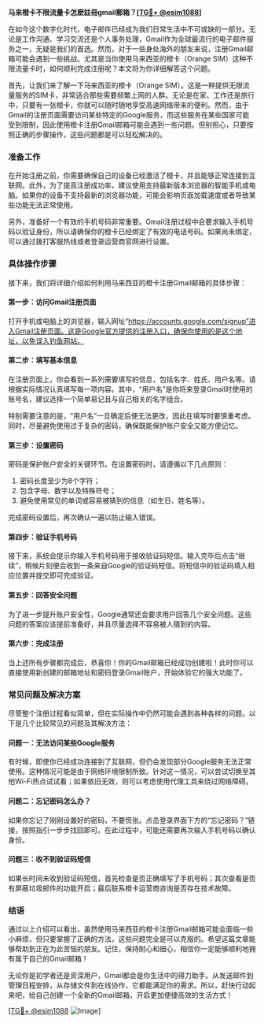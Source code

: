**马来橙卡不限流量卡怎麽註冊gmail郵箱？[[TG💪+ @esim1088](https://t.me/s/esim1088)]**

在如今这个数字化时代，电子邮件已经成为我们日常生活中不可或缺的一部分。无论是工作沟通、学习交流还是个人事务处理，Gmail作为全球最流行的电子邮件服务之一，无疑是我们的首选。然而，对于一些身处海外的朋友来说，注册Gmail邮箱可能会遇到一些挑战。尤其是当你使用马来西亚的橙卡（Orange SIM）这种不限流量卡时，如何顺利完成注册呢？本文将为你详细解答这个问题。

首先，让我们来了解一下马来西亚的橙卡（Orange SIM）。这是一种提供无限流量服务的SIM卡，非常适合那些需要频繁上网的人群。无论是在家、工作还是旅行中，只要有一张橙卡，你就可以随时随地享受高速网络带来的便利。然而，由于Gmail的注册页面需要访问某些特定的Google服务，而这些服务在某些国家可能受到限制，因此使用橙卡注册Gmail邮箱可能会遇到一些问题。但别担心，只要按照正确的步骤操作，这些问题都是可以轻松解决的。

### **准备工作**

在开始注册之前，你需要确保自己的设备已经激活了橙卡，并且能够正常连接到互联网。此外，为了提高注册成功率，建议使用支持最新版本浏览器的智能手机或电脑。如果你的设备不支持最新的浏览器功能，可能会影响页面加载速度或者导致某些功能无法正常使用。

另外，准备好一个有效的手机号码非常重要。Gmail注册过程中会要求输入手机号码以验证身份，所以请确保你的橙卡已经绑定了有效的电话号码。如果尚未绑定，可以通过拨打客服热线或者登录运营商官网进行设置。

### **具体操作步骤**

接下来，我们将详细介绍如何利用马来西亚的橙卡注册Gmail邮箱的具体步骤：

#### **第一步：访问Gmail注册页面**

打开手机或电脑上的浏览器，输入网址“https://accounts.google.com/signup”进入Gmail注册页面。这是Google官方提供的注册入口，确保你使用的是这个地址，以免误入钓鱼网站。

#### **第二步：填写基本信息**

在注册页面上，你会看到一系列需要填写的信息，包括名字、姓氏、用户名等。请根据实际情况认真填写每一项内容。其中，“用户名”是你将来登录Gmail时使用的账号名，建议选择一个简单易记且与自己相关的名字组合。

特别需要注意的是，“用户名”一旦确定后便无法更改，因此在填写时要慎重考虑。同时，尽量避免使用过于复杂的密码，确保既能保护账户安全又能方便记忆。

#### **第三步：设置密码**

密码是保护账户安全的关键环节。在设置密码时，请遵循以下几点原则：
1. 密码长度至少为8个字符；
2. 包含字母、数字以及特殊符号；
3. 避免使用常见的单词或容易被猜到的信息（如生日、姓名等）。

完成密码设置后，再次确认一遍以防止输入错误。

#### **第四步：验证手机号码**

接下来，系统会提示你输入手机号码用于接收验证码短信。输入完毕后点击“继续”，稍候片刻便会收到一条来自Google的验证码短信。将短信中的验证码填入相应位置并提交即可完成验证。

#### **第五步：回答安全问题**

为了进一步提升账户安全性，Google通常还会要求用户回答几个安全问题。这些问题的答案应该提前准备好，并且尽量选择不容易被人猜到的内容。

#### **第六步：完成注册**

当上述所有步骤都完成后，恭喜你！你的Gmail邮箱已经成功创建啦！此时你可以直接使用新创建的邮箱地址和密码登录Gmail账户，开始体验它的强大功能了。

### **常见问题及解决方案**

尽管整个注册过程看似简单，但在实际操作中仍然可能会遇到各种各样的问题。以下是几个比较常见的问题及其解决方法：

#### **问题一：无法访问某些Google服务**

有时候，即使你已经成功连接到了互联网，但仍会发现部分Google服务无法正常使用。这种情况可能是由于网络环境限制所致。针对这一情况，可以尝试切换至其他Wi-Fi热点试试看；如果依旧无效，则可以考虑使用代理工具来绕过网络障碍。

#### **问题二：忘记密码怎么办？**

如果你忘记了刚刚设置好的密码，不要慌张。点击登录界面下方的“忘记密码？”链接，按照指引一步步找回即可。在此过程中，可能还需要再次输入手机号码以确认身份。

#### **问题三：收不到验证码短信**

如果长时间未收到验证码短信，首先检查是否正确填写了手机号码；其次查看是否有屏蔽垃圾邮件的功能开启；最后联系橙卡运营商咨询是否存在技术故障。

### **结语**

通过以上介绍可以看出，虽然使用马来西亚的橙卡注册Gmail邮箱可能会面临一些小麻烦，但只要掌握了正确的方法，这些问题完全是可以克服的。希望这篇文章能够帮助到正在为此苦恼的朋友。记住，保持耐心和细心，相信你一定能够顺利地拥有属于自己的Gmail邮箱！

无论你是初学者还是资深用户，Gmail都会是你生活中的得力助手。从发送邮件到管理日程安排，从存储文件到在线协作，它都能满足你的需求。所以，赶快行动起来吧，给自己创建一个全新的Gmail邮箱，开启更加便捷高效的生活方式！

[[TG💪+ @esim1088](https://t.me/s/esim1088) ![Image](https://i.postimg.cc/4NQfJmqS/Snipaste-2025-05-13-00-14-12.png)]